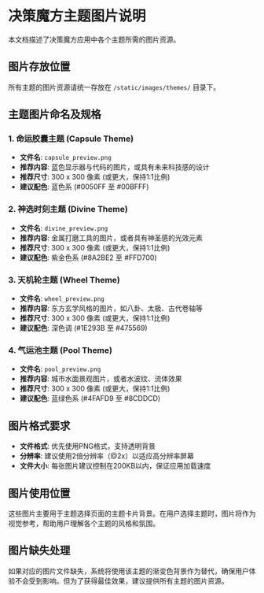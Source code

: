 # 决策魔方主题图片说明

本文档描述了决策魔方应用中各个主题所需的图片资源。

## 图片存放位置

所有主题的图片资源请统一存放在 `/static/images/themes/` 目录下。

## 主题图片命名及规格

### 1. 命运胶囊主题 (Capsule Theme)

- **文件名**: `capsule_preview.png`
- **推荐内容**: 蓝色显示器与代码的图片，或具有未来科技感的设计
- **推荐尺寸**: 300 x 300 像素 (或更大，保持1:1比例)
- **建议配色**: 蓝色系 (#0050FF 至 #00BFFF)

### 2. 神选时刻主题 (Divine Theme)

- **文件名**: `divine_preview.png`
- **推荐内容**: 金属打磨工具的图片，或者具有神圣感的光效元素
- **推荐尺寸**: 300 x 300 像素 (或更大，保持1:1比例)
- **建议配色**: 紫金色系 (#8A2BE2 至 #FFD700)

### 3. 天机轮主题 (Wheel Theme)

- **文件名**: `wheel_preview.png`
- **推荐内容**: 东方玄学风格的图片，如八卦、太极、古代卷轴等
- **推荐尺寸**: 300 x 300 像素 (或更大，保持1:1比例)
- **建议配色**: 深色调 (#1E293B 至 #475569)

### 4. 气运池主题 (Pool Theme)

- **文件名**: `pool_preview.png`
- **推荐内容**: 城市水面景观图片，或者水波纹、流体效果
- **推荐尺寸**: 300 x 300 像素 (或更大，保持1:1比例)
- **建议配色**: 蓝绿色系 (#4FAFD9 至 #8CDDCD)

## 图片格式要求

- **文件格式**: 优先使用PNG格式，支持透明背景
- **分辨率**: 建议使用2倍分辨率（@2x）以适应高分辨率屏幕
- **文件大小**: 每张图片建议控制在200KB以内，保证应用加载速度

## 图片使用位置

这些图片主要用于主题选择页面的主题卡片背景。在用户选择主题时，图片将作为视觉参考，帮助用户理解各个主题的风格和氛围。

## 图片缺失处理

如果对应的图片文件缺失，系统将使用该主题的渐变色背景作为替代，确保用户体验不会受到影响。但为了获得最佳效果，建议提供所有主题的图片资源。 